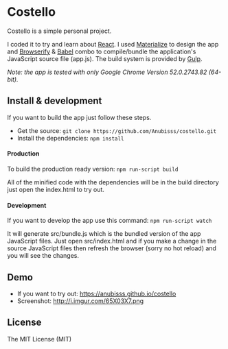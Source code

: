 # Costello
Costello is a simple personal project.

I coded it to try and learn about [React](http://reactjs.com/).
I used [Materialize](http://materializecss.com/) to design the app and [Browserify](http://browserify.org/) & [Babel](https://babeljs.io/) combo to compile/bundle the application's JavaScript source file (app.js).
The build system is provided by [Gulp](http://gulpjs.com/).

*Note: the app is tested with only Google Chrome Version 52.0.2743.82 (64-bit).*

## Install & development
If you want to build the app just follow these steps.

* Get the source: `git clone https://github.com/Anubisss/costello.git`
* Install the dependencies: `npm install`

#### Production
To build the production ready version: `npm run-script build`

All of the minified code with the dependencies will be in the build directory just open the index.html to try out.

#### Development
If you want to develop the app use this command: `npm run-script watch`

It will generate src/bundle.js which is the bundled version of the app JavaScript files.
Just open src/index.html and if you make a change in the source JavaScript files then refresh the browser (sorry no hot reload) and you will see the changes.

## Demo
* If you want to try out: https://anubisss.github.io/costello
* Screenshot: http://i.imgur.com/65X03X7.png

## License
The MIT License (MIT)
